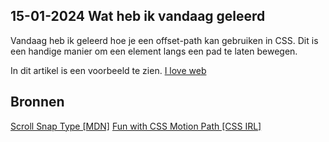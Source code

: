 ## 15-01-2024 Wat heb ik vandaag geleerd

Vandaag heb ik geleerd hoe je een offset-path kan gebruiken in CSS. Dit is een handige manier om een element langs een pad te laten bewegen.

In dit artikel is een voorbeeld te zien.
[I love web](https://divaninl.github.io/i-love-web/semester1.html#s6-offset-path)

## Bronnen

[Scroll Snap Type [MDN]](https://developer.mozilla.org/en-US/docs/Web/CSS/CSS_motion_path)
[Fun with CSS Motion Path [CSS IRL]](https://css-irl.info/fun-with-css-motion-path/)
